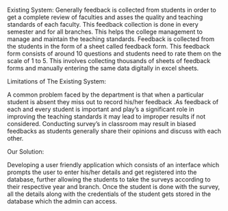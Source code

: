 Existing System:
Generally feedback is collected from students in order to get a complete review of faculties and asses the quality and teaching standards of each faculty. This feedback collection is done in every semester and for all branches. This helps the college management to manage and maintain the teaching standards. Feedback is collected from the students in the form of a sheet called feedback form. This feedback form consists of around 10 questions and students need to rate them on the scale of 1 to 5. This involves collecting thousands of sheets of feedback forms and manually entering the same data digitally in excel sheets. 

Limitations of The Existing System:

A common problem faced by the department is that when a particular student is absent they miss out to record his/her feedback .As feedback of each and every student is important and play’s a significant role in improving the teaching standards it may lead to improper results if not considered.
Conducting survey’s in classroom may result in biased feedbacks as students generally share their opinions and discuss with each other. 

Our Solution:

Developing a user friendly application which consists of an interface which prompts the user to enter his/her details and get registered into the database, further allowing the students to take the surveys according to their respective year and branch. Once the student is done with the survey, all the details along with the credentials of the student gets stored in the database which the admin can access.
